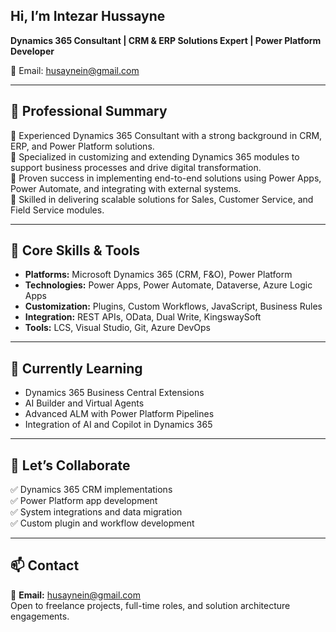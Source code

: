 ## Hi, I’m Intezar Hussayne  
**Dynamics 365 Consultant | CRM & ERP Solutions Expert | Power Platform Developer**

📧 Email: husaynein@gmail.com

---

## 💼 Professional Summary

🔹 Experienced Dynamics 365 Consultant with a strong background in CRM, ERP, and Power Platform solutions.  
🔹 Specialized in customizing and extending Dynamics 365 modules to support business processes and drive digital transformation.  
🔹 Proven success in implementing end-to-end solutions using Power Apps, Power Automate, and integrating with external systems.  
🔹 Skilled in delivering scalable solutions for Sales, Customer Service, and Field Service modules.

---

## 🔧 Core Skills & Tools

- **Platforms:** Microsoft Dynamics 365 (CRM, F&O), Power Platform  
- **Technologies:** Power Apps, Power Automate, Dataverse, Azure Logic Apps  
- **Customization:** Plugins, Custom Workflows, JavaScript, Business Rules  
- **Integration:** REST APIs, OData, Dual Write, KingswaySoft  
- **Tools:** LCS, Visual Studio, Git, Azure DevOps

---

## 🌱 Currently Learning

- Dynamics 365 Business Central Extensions  
- AI Builder and Virtual Agents  
- Advanced ALM with Power Platform Pipelines  
- Integration of AI and Copilot in Dynamics 365

---

## 🤝 Let’s Collaborate

✅ Dynamics 365 CRM implementations  
✅ Power Platform app development  
✅ System integrations and data migration  
✅ Custom plugin and workflow development

---

## 📫 Contact

📩 **Email:** husaynein@gmail.com  
Open to freelance projects, full-time roles, and solution architecture engagements.
